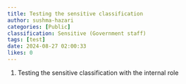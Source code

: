 ```yaml
---
title: Testing the sensitive classification
author: sushma-hazari
categories: [Public]
classification: Sensitive (Government staff)
tags: [test]
date: 2024-08-27 02:00:33 
likes: 0
---
```


1. Testing the sensitive classification with the internal role